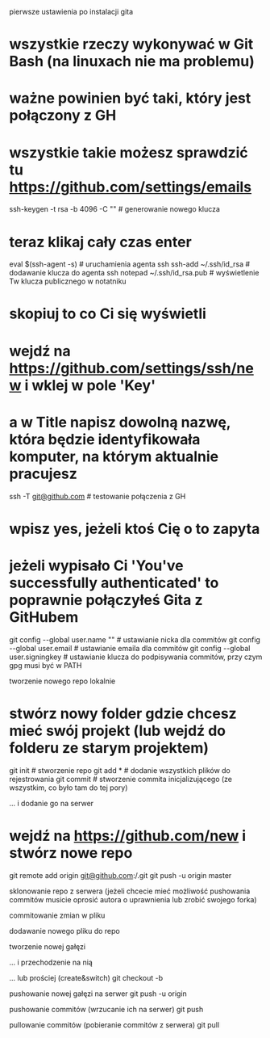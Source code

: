 pierwsze ustawienia po instalacji gita
# wszystkie rzeczy wykonywać w Git Bash (na linuxach nie ma problemu)
# ważne <email> powinien być taki, który jest połączony z GH
# wszystkie takie możesz sprawdzić tu https://github.com/settings/emails
ssh-keygen -t rsa -b 4096 -C "<email>" # generowanie nowego klucza
# teraz klikaj cały czas enter
eval $(ssh-agent -s) # uruchamienia agenta ssh
ssh-add ~/.ssh/id_rsa # dodawanie klucza do agenta ssh
notepad ~/.ssh/id_rsa.pub # wyświetlenie Tw klucza publicznego w notatniku
# skopiuj to co Ci się wyświetli
# wejdź na https://github.com/settings/ssh/new i wklej w pole 'Key'
# a w Title napisz dowolną nazwę, która będzie identyfikowała komputer, na którym aktualnie pracujesz
ssh -T git@github.com # testowanie połączenia z GH
# wpisz yes, jeżeli ktoś Cię o to zapyta
# jeżeli wypisało Ci 'You've successfully authenticated' to poprawnie połączyłeś Gita z GitHubem
git config --global user.name "<nick z GH>" # ustawianie nicka dla commitów
git config --global user.email <email> # ustawianie emaila dla commitów
git config --global user.signingkey <gpg-key-id> # ustawianie klucza do podpisywania commitów, przy czym gpg musi być w PATH

tworzenie nowego repo lokalnie
# stwórz nowy folder gdzie chcesz mieć swój projekt (lub wejdź do folderu ze starym projektem)
git init # stworzenie repo
git add * # dodanie wszystkich plików do rejestrowania
git commit # stworzenie commita inicjalizującego (ze wszystkim, co było tam do tej pory)

... i dodanie go na serwer
# wejdź na https://github.com/new i stwórz nowe repo
git remote add origin git@github.com:<username>/<nazwa repo na GH>.git
git push -u origin master

sklonowanie repo z serwera (jeżeli chcecie mieć możliwość pushowania commitów musicie oprosić autora o uprawnienia lub zrobić swojego forka)

commitowanie zmian w pliku

dodawanie nowego pliku do repo

tworzenie nowej gałęzi

... i przechodzenie na nią

... lub prościej (create&switch)
git checkout -b <nazwa>

pushowanie nowej gałęzi na serwer
git push -u origin <nazwa>

pushowanie commitów (wrzucanie ich na serwer)
git push

pullowanie commitów (pobieranie commitów z serwera)
git pull
